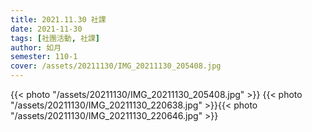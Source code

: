 ```yaml
---
title: 2021.11.30 社課
date: 2021-11-30
tags: [社團活動, 社課]
author: 如月
semester: 110-1
cover: /assets/20211130/IMG_20211130_205408.jpg
---
```


{{< photo "/assets/20211130/IMG_20211130_205408.jpg" >}}
{{< photo "/assets/20211130/IMG_20211130_220638.jpg" >}}{{< photo "/assets/20211130/IMG_20211130_220646.jpg" >}}
